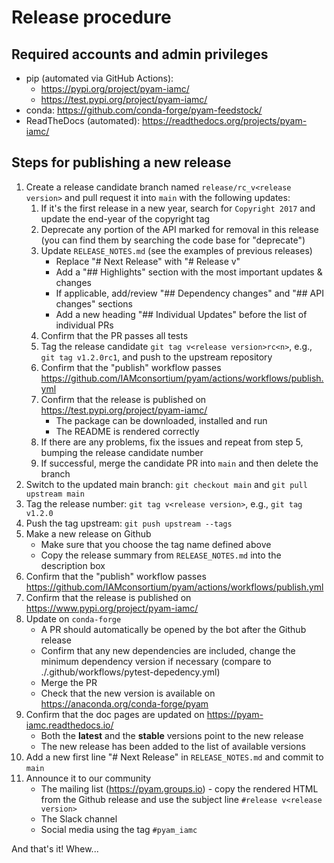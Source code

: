 # Release procedure

## Required accounts and admin privileges

- pip (automated via GitHub Actions):
   - https://pypi.org/project/pyam-iamc/ 
   - https://test.pypi.org/project/pyam-iamc/
- conda: https://github.com/conda-forge/pyam-feedstock/
- ReadTheDocs (automated): https://readthedocs.org/projects/pyam-iamc/

## Steps for publishing a new release

1. Create a release candidate branch named `release/rc_v<release version>`
   and pull request it into `main` with the following updates:
   1. If it's the first release in a new year,
      search for `Copyright 2017` and update the end-year of the copyright tag
   2. Deprecate any portion of the API marked for removal in this release
      (you can find them by searching the code base for "deprecate")
   3. Update `RELEASE_NOTES.md` (see the examples of previous releases)
	  - Replace "# Next Release" with "# Release v<release version>"
	  - Add a "## Highlights" section with the most important updates & changes
      - If applicable, add/review "## Dependency changes" and "## API changes" sections 
      - Add a new heading "## Individual Updates" before the list of individual PRs
   4. Confirm that the PR passes all tests
   5. Tag the release candidate `git tag v<release version>rc<n>`,
      e.g., `git tag v1.2.0rc1`, and push to the upstream repository
   6. Confirm that the "publish" workflow passes 
      https://github.com/IAMconsortium/pyam/actions/workflows/publish.yml
   7. Confirm that the release is published on https://test.pypi.org/project/pyam-iamc/
      - The package can be downloaded, installed and run
      - The README is rendered correctly
   8. If there are any problems, fix the issues and repeat from step 5,
      bumping the release candidate number  
   9. If successful, merge the candidate PR into `main` and then delete the branch
2. Switch to the updated main branch: `git checkout main` and `git pull upstream main`
3. Tag the release number: `git tag v<release version>`, e.g., `git tag v1.2.0`
4. Push the tag upstream: `git push upstream --tags`
5. Make a new release on Github
   - Make sure that you choose the tag name defined above
   - Copy the release summary from `RELEASE_NOTES.md` into the description box
6. Confirm that the "publish" workflow passes 
   https://github.com/IAMconsortium/pyam/actions/workflows/publish.yml
7. Confirm that the release is published on https://www.pypi.org/project/pyam-iamc/
8. Update on `conda-forge`
   - A PR should automatically be opened by the bot after the Github release
   - Confirm that any new dependencies are included,
     change the minimum dependency version if necessary
     (compare to ./.github/workflows/pytest-depedency.yml)
   - Merge the PR
   - Check that the new version is available on https://anaconda.org/conda-forge/pyam
9. Confirm that the doc pages are updated on https://pyam-iamc.readthedocs.io/
   - Both the **latest** and the **stable** versions point to the new release
   - The new release has been added to the list of available versions
10. Add a new first line "# Next Release" in `RELEASE_NOTES.md` and commit to `main`
11. Announce it to our community
    - The mailing list (https://pyam.groups.io) - copy the rendered HTML
      from the Github release and use the subject line `#release v<release version>`
    - The Slack channel
    - Social media using the tag `#pyam_iamc` 

And that's it! Whew...
